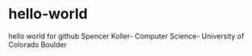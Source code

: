 # hello-world
hello world for github
Spencer Koller- Computer Science- University of Colorado Boulder
